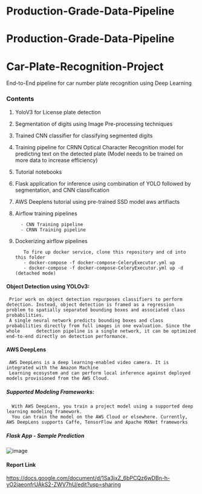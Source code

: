 # Production-Grade-Data-Pipeline
 
# Production-Grade-Data-Pipeline

# Car-Plate-Recognition-Project
End-to-End pipeline for car number plate recognition using Deep Learning

### Contents
 1.  YoloV3 for License plate detection
 2.  Segmentation of digits using Image Pre-processing techniques
 3.  Trained CNN classifier for classifying segmented digits
 4.  Training pipeline for CRNN Optical Character Recognition model for predicting text on the detected plate (Model needs to be trained on more data to increase efficiency)
 5.  Tutorial notebooks
 6.  Flask application for inference using combination of YOLO followed by segmentation, and CNN classification
 7.  AWS Deeplens tutorial using pre-trained SSD model aws artifiacts
 8.  Airflow training pipelines
           
           - CNN Training pipeline
           - CRNN Training pipeline
 9.  Dockerizing airflow pipelines
            
            To fire up docker service, clone this repository and cd into this folder
            - docker-compose -f docker-compose-CeleryExecutor.yml up
            - docker-compose -f docker-compose-CeleryExecutor.yml up -d (detached mode)
 
#### Object Detection using YOLOv3:
     Prior work on object detection repurposes classifiers to perform detection. Instead, object detection is framed as a regression            problem to spatially separated bounding boxes and associated class probabilities. 
     A single neural network predicts bounding boxes and class  probabilities directly from full images in one evaluation. Since the whole      detection pipeline is a single network, it can be optimized end-to-end directly on detection performance.
 
#### AWS DeepLens
     AWS DeepLens is a deep learning-enabled video camera. It is integrated with the Amazon Machine
     Learning ecosystem and can perform local inference against deployed models provisioned from the AWS Cloud.
     
##### Supported Modeling Frameworks:
      With AWS DeepLens, you train a project model using a supported deep learning modeling framework.
      You can train the model on the AWS Cloud or elsewhere. Currently, AWS DeepLens supports Caffe, TensorFlow and Apache MXNet frameworks
      
##### Flask App - Sample Prediction

![image](https://user-images.githubusercontent.com/37238004/70835944-a65f0380-1dcc-11ea-8def-d4bda672fbf8.png)
      
      
#### Report Link
https://docs.google.com/document/d/1Sa3jxZ_6bPCQz6wDBn-h-yO2jaeonfrUAkS2-ZWV7hU/edit?usp=sharing
      
